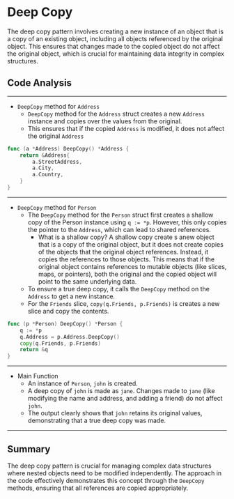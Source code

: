 # Deep Copy

The deep copy pattern involves creating a new instance of an object that is a copy of an existing object, including all objects referenced by the original object. This ensures that changes made to the copied object do not affect the original object, which is crucial for maintaining data integrity in complex structures.

## Code Analysis

---

- `DeepCopy` method for `Address`
  - `DeepCopy` method for the `Address` struct creates a new `Address` instance and copies over the values from the original.
  - This ensures that if the copied `Address` is modified, it does not affect the original `Address`

```go
func (a *Address) DeepCopy() *Address {
    return &Address{
        a.StreetAddress,
        a.City,
        a.Country,
    }
}
```

---

- `DeepCopy` method for `Person`
  - The `DeepCopy` method for the `Person` struct first creates a shallow copy of the Person instance using `q := *p`. However, this only copies the pointer to the `Address`, which can lead to shared references.
    - What is a shallow copy? A shallow copy create s anew object that is a copy of the original object, but it does not create copies of the objects that the original object references. Instead, it copies the references to those objects. This means that if the original object contains references to mutable objects (like slices, maps, or pointers), both the original and the copied object will point to the same underlying data.
  - To ensure a true deep copy, it calls the `DeepCopy` method on the `Address` to get a new instance.
  - For the `Friends` slice, `copy(q.Friends, p.Friends)` is creates a new slice and copy the contents.

```go
func (p *Person) DeepCopy() *Person {
    q := *p
    q.Address = p.Address.DeepCopy()
    copy(q.Friends, p.Friends)
    return &q
}
```

---

- Main Function
  - An instance of `Person`, `john` is created.
  - A deep copy of `john` is made as `jane`. Changes made to `jane` (like modifying the name and address, and adding a friend) do not affect `john`.
  - The output clearly shows that `john` retains its original values, demonstrating that a true deep copy was made.

---

## Summary

The deep copy pattern is crucial for managing complex data structures where nested objects need to be modified independently. The approach in the code effectively demonstrates this concept through the `DeepCopy` methods, ensuring that all references are copied appropriately.
